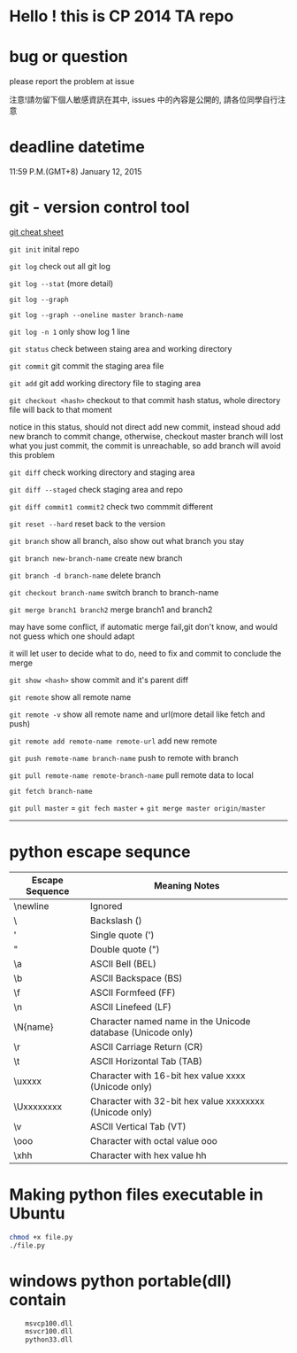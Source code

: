 # Hello ! this is CP 2014 TA repo

# bug or question

please report the problem at issue

注意!請勿留下個人敏感資訊在其中, issues 中的內容是公開的, 請各位同學自行注意

# deadline datetime

11:59 P.M.(GMT+8) January 12, 2015

# git - version control tool

[git cheat sheet](http://www.git-tower.com/blog/assets/2013-05-22-git-cheat-sheet/cheat-sheet-large01.png)

`git init` inital repo

`git log` check out all git log

`git log --stat` (more detail)

`git log --graph`

`git log --graph --oneline master branch-name`

`git log -n 1` only show log 1 line

`git status` check between staing area and working directory

`git commit` git commit the staging area file

`git add` git add working directory file to staging area

`git checkout <hash>` checkout to that commit hash status, whole directory file will back to that moment

notice in this status, should not direct add new commit, instead shoud add new branch to commit change, otherwise, checkout master branch will lost what you just commit, the commit is unreachable, so add branch will avoid this problem

`git diff` check working directory and staging area

`git diff --staged` check staging area and repo

`git diff commit1 commit2` check two commmit different

`git reset --hard` reset back to the version

`git branch` show all branch, also show out what branch you stay

`git branch new-branch-name` create new branch

`git branch -d branch-name` delete branch

`git checkout branch-name` switch branch to branch-name

`git merge branch1 branch2` merge branch1 and branch2

may have some conflict, if automatic merge fail,git don't know, and would not guess which one should adapt

it will let user to decide what to do, need to fix and commit to conclude the merge

`git show <hash>` show commit and it's parent diff

`git remote` show all remote name

`git remote -v` show all remote name and url(more detail like fetch and push)

`git remote add remote-name remote-url` add new remote

`git push remote-name branch-name` push to remote with branch

`git pull remote-name remote-branch-name` pull remote data to local

`git fetch branch-name`

`git pull master` = `git fech master` + `git merge master origin/master`

---

# python escape sequnce

| Escape Sequence | Meaning Notes                                               |
|-----------------|-------------------------------------------------------------|
| \newline        | Ignored                                                     |
| \\              | Backslash (\)                                               |
| \'              | Single quote (')                                            |
| \"              | Double quote (")                                            |
| \a              | ASCII Bell (BEL)                                            |
| \b              | ASCII Backspace (BS)                                        |
| \f              | ASCII Formfeed (FF)                                         |
| \n              | ASCII Linefeed (LF)                                         |
| \N{name}        | Character named name in the Unicode database (Unicode only) |
| \r              | ASCII Carriage Return (CR)                                  |
| \t              | ASCII Horizontal Tab (TAB)                                  |
| \uxxxx          | Character with 16-bit hex value xxxx (Unicode only)         |
| \Uxxxxxxxx      | Character with 32-bit hex value xxxxxxxx (Unicode only)     |
| \v              | ASCII Vertical Tab (VT)                                     |
| \ooo            | Character with octal value ooo                              |
| \xhh            | Character with hex value hh                                 |

# Making python files executable in Ubuntu

```sh
chmod +x file.py
./file.py
```

# windows python portable(dll) contain

```sh
    msvcp100.dll
    msvcr100.dll
    python33.dll
```
